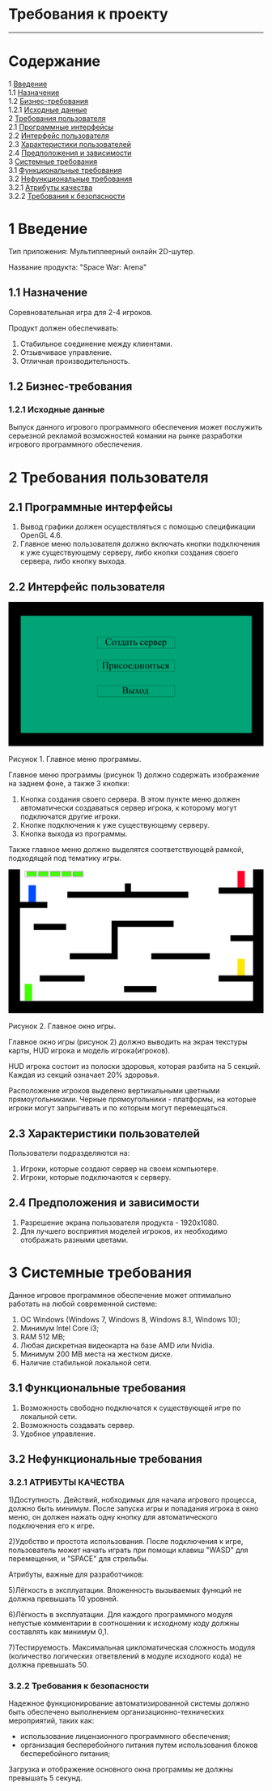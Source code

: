 ﻿# Требования к проекту
---

# Содержание
1 [Введение](#intro)  
1.1 [Назначение](#appointment)  
1.2 [Бизнес-требования](#business_requirements)  
1.2.1 [Исходные данные](#Data)  
2 [Требования пользователя](#user_requirements)  
2.1 [Программные интерфейсы](#software_interfaces)  
2.2 [Интерфейс пользователя](#user_interface)  
2.3 [Характеристики пользователей](#user_specifications)  
2.4 [Предположения и зависимости](#assumptions_and_dependencies)  
3 [Системные требования](#system_requirements)  
3.1 [Функциональные требования](#functional_requirements)  
3.2 [Нефункциональные требования](#non-functional_requirements)  
3.2.1 [Атрибуты качества](#quality_attributes)  
3.2.2 [Требования к безопасности](#security_requirements)  

<a name="intro"/>

# 1 Введение

Тип приложения: Мультиплеерный онлайн 2D-шутер.

Название продукта: "Space War: Arena"

<a name="appointment"/>

## 1.1 Назначение

Соревновательная игра для 2-4 игроков.

Продукт должен обеспечивать:
1) Стабильное соединение между клиентами.
2) Отзывчиваое управление.
3) Отличная производительность.

<a name="business_requirements"/>

## 1.2 Бизнес-требования

<a name="Data"/>

### 1.2.1 Исходные данные

Выпуск данного игрового программного обеспечения может послужить серьезной рекламой возможностей комании на рынке разработки игрового программного обеспечения.

<a name="user_requirements"/>

# 2 Требования пользователя

<a name="software_interfaces"/>

## 2.1 Программные интерфейсы
1) Вывод графики должен осуществляться с помощью спецификации OpenGL 4.6.
2) Главное меню пользователя должно включать кнопки подключения к уже существующему серверу, либо кнопки создания своего сервера, либо кнопку выхода.

<a name="user_interface"/>

## 2.2 Интерфейс пользователя

![Главное меню программы](/Image/Menu.png)

Рисунок 1. Главное меню программы.

Главное меню программы (рисунок 1) должно содержать изображение на заднем фоне, а также 3 кнопки:
1) Кнопка создания своего сервера. В этом пункте меню должен автоматически создаваться сервер игрока, к которому могут подключатся другие игроки.
2) Кнопке подключения к уже существующему серверу.
3) Кнопка выхода из программы.

Также главное меню должно выделятся соответствующей рамкой, подходящей под тематику игры.

![Главное_окно_игры](/Image/Map.png)

Рисунок 2. Главное окно игры.

Главное окно игры (рисунок 2) должно выводить на экран текстуры карты, HUD игрока и модель игрока(игроков).

HUD игрока состоит из полоски здоровья, которая разбита на 5 секций. Каждая из секций означает 20% здоровья. 

Расположение игроков выделено вертикальными цветными прямоугольниками. Черные прямоугольники - платформы, на которые игроки могут запрыгивать и по которым могут перемещаться.  
<a name="user_specifications"/>

## 2.3 Характеристики пользователей

Пользователи подразделяются на:
1) Игроки, которые создают сервер на своем компьютере.
2) Игроки, которые подключаются к серверу.

<a name="assumptions_and_dependencies"/>

## 2.4 Предположения и зависимости

1) Разрешение экрана пользователя продукта - 1920х1080.
2) Для лучшего восприятия моделей игроков, их необходимо отображать разными цветами.

<a name="system_requirements"/>

# 3 Системные требования

Данное игровое программное обеспечение может оптимально работать на любой современной системе:
1) ОС Windows (Windows 7, Windows 8, Windows 8.1, Windows 10);
2) Минимум Intel Core i3;
3) RAM 512 MB;
4) Любая дискретная видеокарта на базе AMD или Nvidia.
5) Минимум 200 MB места на жестком диске.
6) Наличие стабильной локальной сети.

<a name="functional_requirements"/>

## 3.1 Функциональные требования
1) Возможность свободно подключатся к существующей игре по локальной сети.
2) Возможность создавать сервер.
3) Удобное управление.

<a name="non-functional_requirements"/>

## 3.2 Нефункциональные требования
<a name="quality_attributes"/>

### 3.2.1 АТРИБУТЫ КАЧЕСТВА

1)Доступность. Действий, нобходимых для начала игрового процесса, должно быть минимум. После запуска игры и попадания игрока в окно меню, он должен нажать одну кнопку для автоматического подключения его к игре.

2)Удобство и простота использования. После подключения к игре, пользователь может начать играть при помощи клавиш "WASD" для перемещения, и "SPACE" для стрельбы.

Атрибуты, важные для разработчиков:

5)Лёгкость в эксплуатации. Вложенность вызываемых функций не должна превышать 10 уровней.

6)Лёгкость в эксплуатации. Для каждого программного модуля непустые комментарии в соотношении к исходному коду должны составлять как минимум 0,1.

7)Тестируемость. Максимальная цикломатическая сложность модуля (количество логических ответвлений в модуле исходного кода) не должна превышать 50.

<a name="security_requirements"/>

### 3.2.2 Требования к безопасности
Надежное функционирование автоматизированной системы должно быть обеспечено выполнением организационно-технических мероприятий, таких как:
- использование лицензионного программного обеспечения;
- организация бесперебойного питания путем использования блоков бесперебойного питания;

Загрузка и отображение основного окна программы не должны превышать 5 секунд.